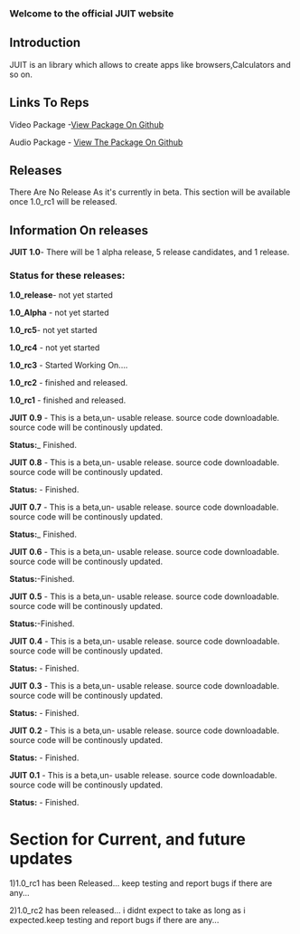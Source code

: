 ### Welcome to the official JUIT website

## Introduction
JUIT is an library which allows to create apps like browsers,Calculators and so on.

## Links To Reps
Video Package -[View Package On Github](https://github.com/RishonJR/Video)

Audio Package - [View The Package On Github](https://github.com/RishonJR/Audio)

## Releases 
There Are No Release As it's currently in beta.
This section will be available once 1.0_rc1 will be released.

## Information On releases
**JUIT 1.0**- There will be  1 alpha release, 5 release candidates, and 1 release.
### Status for these releases:
**1.0_release**- not yet started

**1.0_Alpha** - not yet started

**1.0_rc5**- not yet started

**1.0_rc4** - not yet started

**1.0_rc3** - Started Working On....

**1.0_rc2** - finished and released.

**1.0_rc1** - finished and released.


**JUIT 0.9** - This is a beta,un- usable release. source code downloadable. source code will be continously updated.

**Status:**_ Finished.

**JUIT 0.8** - This is a beta,un- usable release. source code downloadable. source code will be continously updated.

**Status:** - Finished.

**JUIT 0.7** - This is a beta,un- usable release. source code downloadable. source code will be continously updated.

**Status:**_ Finished.

**JUIT 0.6** - This is a beta,un- usable release. source code downloadable. source code will be continously updated.

**Status:**-Finished.

**JUIT 0.5** - This is a beta,un- usable release. source code downloadable. source code will be continously updated.

**Status:**-Finished.

**JUIT 0.4** - This is a beta,un- usable release. source code downloadable. source code will be continously updated.

**Status:** - Finished.

**JUIT 0.3** - This is a beta,un- usable release. source code downloadable. source code will be continously updated.

**Status:** - Finished.

**JUIT 0.2** - This is a beta,un- usable release. source code downloadable. source code will be continously updated.

**Status:** - Finished.

**JUIT 0.1** - This is a beta,un- usable release. source code downloadable. source code will be continously updated.

**Status:** - Finished.


# Section for Current, and future updates
1)1.0_rc1 has been Released... keep testing and report bugs if there are any...

2)1.0_rc2 has been released... i didnt expect to take as long as i expected.keep testing and report bugs if there are any...
